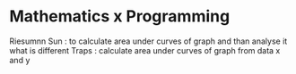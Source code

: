 # Mathematics x Programming 
Riesumnn Sun : to calculate area under curves of graph and than analyse it what is different
Traps : calculate area under curves of graph from data x and y
